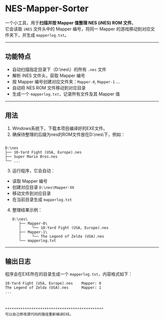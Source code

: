 # NES-Mapper-Sorter

一个小工具，用于**扫描并按 Mapper 值整理 NES (iNES) ROM 文件**。  
它会读取 `iNES` 文件头中的 Mapper 编号，将同一 Mapper 的游戏移动到对应文件夹下，并生成 `mapperlog.txt`。

---

## 功能特点

- 自动扫描指定目录下（D:\nes\）的所有 `.nes` 文件
- 解析 iNES 文件头，获取 Mapper 编号
- 按 Mapper 编号创建对应文件夹：`Mapper-0`, `Mapper-1` ...
- 自动将 NES ROM 文件移动到对应目录
- 生成一个 `mapperlog.txt`，记录所有文件及其 Mapper 值

---

## 用法

1. Windows系统下，下载本项目编译好的EXE文件。
2. 确保待整理的后缀为nes的ROM文件放在D:\nes\下，例如：

```

D:\nes
├── 10-Yard Fight (USA, Europe).nes
├── Super Mario Bros.nes
└── ...

````

3.  运行程序，它会自动：

   * 读取 Mapper 编号
   * 创建对应目录 `D:\nes\Mapper-XX`
   * 移动文件到对应目录
   * 在当前目录生成 `mapperlog.txt`

4. 整理结果示例：

   ```
   D:\nes\
      ├── Mapper-0\
      │     └── 10-Yard Fight (USA, Europe).nes
      ├── Mapper-1\
      │     └── The Legend of Zelda (USA).nes
      └── mapperlog.txt
   ```

---

## 输出日志

程序会在EXE所在的目录生成一个 `mapperlog.txt`，内容格式如下：

```
10-Yard Fight (USA, Europe).nes    Mapper: 0
The Legend of Zelda (USA).nes      Mapper: 1
...



*********************************************
可以自己修改源代码的路径重新编译EXE。


